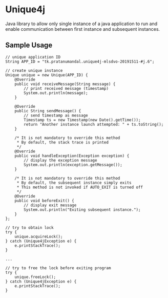 # Unique4j
Java library to allow only single instance of a java application to run and enable communication between first instance and subsequent instances.

## Sample Usage

    // unique application ID
    String APP_ID = "tk.pratanumandal.unique4j-mlsdvo-20191511-#j.6";

    // create unique instance
    Unique unique = new Unique(APP_ID) {
        @Override
        public void receiveMessage(String message) {
            // print received message (timestamp)
            System.out.println(message);
        }

        @Override
        public String sendMessage() {
            // send timestamp as message
            Timestamp ts = new Timestamp(new Date().getTime());
            return "Another instance launch attempted: " + ts.toString();
        }
        
        /* It is not mandatory to override this method
         * By default, the stack trace is printed
         */
        @Override
        public void handleException(Exception exception) {
            // display the exception message
            System.out.println(exception.getMessage());
        }

        /* It is not mandatory to override this method
         * By default, the subsequent instance simply exits
         * This method is not invoked if AUTO_EXIT is turned off
         */
        @Override
        public void beforeExit() {
            // display exit message
            System.out.println("Exiting subsequent instance.");
        }
    };
    
    // try to obtain lock
    try {
        unique.acquireLock();
    } catch (Unique4jException e) {
        e.printStackTrace();
    }
    
    ...
    
    // try to free the lock before exiting program
    try {
        unique.freeLock();
    } catch (Unique4jException e) {
        e.printStackTrace();
    }
